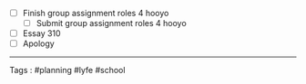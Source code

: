  - [ ]  Finish group assignment roles 4 hooyo 
	 - [ ]  Submit group assignment roles 4 hooyo 
 - [ ] Essay 310
 - [ ] Apology
____
Tags : #planning #lyfe #school 